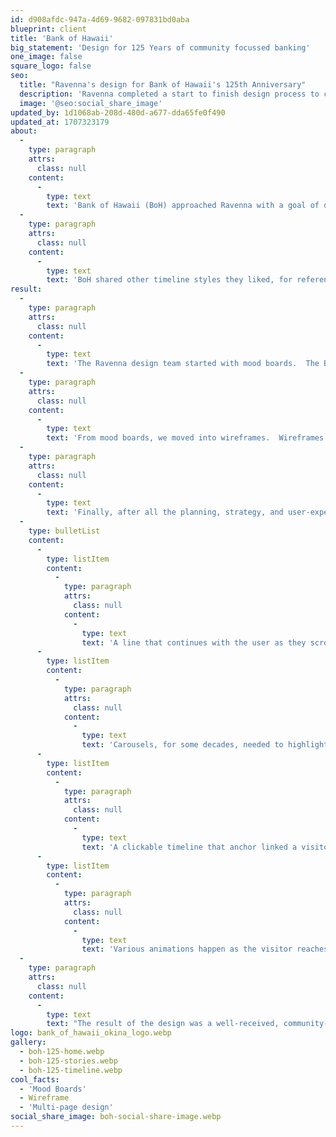```yaml
---
id: d908afdc-947a-4d69-9682-097831bd0aba
blueprint: client
title: 'Bank of Hawaii'
big_statement: 'Design for 125 Years of community focussed banking'
one_image: false
square_logo: false
seo:
  title: "Ravenna's design for Bank of Hawaii's 125th Anniversary"
  description: 'Ravenna completed a start to finish design process to create a beautiful and engaging experience celebrating 125 years.'
  image: '@seo:social_share_image'
updated_by: 1d1068ab-208d-480d-a677-dda65fe0f490
updated_at: 1707323179
about:
  -
    type: paragraph
    attrs:
      class: null
    content:
      -
        type: text
        text: 'Bank of Hawaii (BoH) approached Ravenna with a goal of designing several web pages for its 125th Anniversary celebration. While much of the design needed to fit within their existing design theme, they also wanted to create an interactive and engaging timeline that walked visitors through each decade since it was founded.  '
  -
    type: paragraph
    attrs:
      class: null
    content:
      -
        type: text
        text: 'BoH shared other timeline styles they liked, for reference, and Ravenna got to work.  '
result:
  -
    type: paragraph
    attrs:
      class: null
    content:
      -
        type: text
        text: 'The Ravenna design team started with mood boards.  The BoH brand team was provided three separate styles that they reviewed and ultimately selected the one they preferred.'
  -
    type: paragraph
    attrs:
      class: null
    content:
      -
        type: text
        text: 'From mood boards, we moved into wireframes.  Wireframes were a crucial step in making sure that all of the necessary content made it onto the page in a digestible user experience.  The wireframing process required multiple rounds with the BoH brand and content teams.'
  -
    type: paragraph
    attrs:
      class: null
    content:
      -
        type: text
        text: 'Finally, after all the planning, strategy, and user-experience work, the Ravenna design team got to work on the timeline design.  The design included: '
  -
    type: bulletList
    content:
      -
        type: listItem
        content:
          -
            type: paragraph
            attrs:
              class: null
            content:
              -
                type: text
                text: 'A line that continues with the user as they scroll through the page '
      -
        type: listItem
        content:
          -
            type: paragraph
            attrs:
              class: null
            content:
              -
                type: text
                text: 'Carousels, for some decades, needed to highlight additional notable moments'
      -
        type: listItem
        content:
          -
            type: paragraph
            attrs:
              class: null
            content:
              -
                type: text
                text: 'A clickable timeline that anchor linked a visitor to their selected decade '
      -
        type: listItem
        content:
          -
            type: paragraph
            attrs:
              class: null
            content:
              -
                type: text
                text: 'Various animations happen as the visitor reaches specific points along the timeline'
  -
    type: paragraph
    attrs:
      class: null
    content:
      -
        type: text
        text: "The result of the design was a well-received, community-focused design that highlighted BoH's history, current and bright future."
logo: bank_of_hawaii_okina_logo.webp
gallery:
  - boh-125-home.webp
  - boh-125-stories.webp
  - boh-125-timeline.webp
cool_facts:
  - 'Mood Boards'
  - Wireframe
  - 'Multi-page design'
social_share_image: boh-social-share-image.webp
---
```

